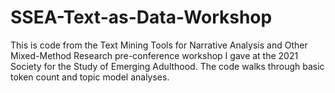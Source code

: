 # SSEA-Text-as-Data-Workshop

This is code from the Text Mining Tools for Narrative Analysis and Other Mixed-Method Research pre-conference workshop I gave at the 2021 Society for the Study of Emerging Adulthood. The code walks through basic token count and topic model analyses.
